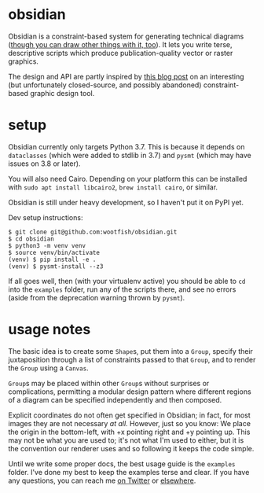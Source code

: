 # obsidian

Obsidian is a constraint-based system for generating technical diagrams
([though you can draw other things with it, too](https://github.com/wootfish/obsidian/blob/master/examples/gallery/go_board.png)).
It lets you write terse, descriptive scripts which produce publication-quality
vector or raster graphics.

The design and API are partly inspired by [this blog post](https://www.anishathalye.com/2019/12/12/constraint-based-graphic-design/)
on an interesting (but unfortunately closed-source, and possibly abandoned)
constraint-based graphic design tool.

# setup

Obsidian currently only targets Python 3.7. This is because it depends on
`dataclasses` (which were added to stdlib in 3.7) and `pysmt` (which may have
issues on 3.8 or later).

You will also need Cairo. Depending on your platform this can be installed with
`sudo apt install libcairo2`, `brew install cairo`, or similar.

Obsidian is still under heavy development, so I haven't put it on PyPI yet.

Dev setup instructions:

```
$ git clone git@github.com:wootfish/obsidian.git
$ cd obsidian
$ python3 -m venv venv
$ source venv/bin/activate
(venv) $ pip install -e .
(venv) $ pysmt-install --z3
```

If all goes well, then (with your virtualenv active) you should be able to `cd`
into the `examples` folder, run any of the scripts there, and see no errors
(aside from the deprecation warning thrown by `pysmt`).

# usage notes

The basic idea is to create some `Shape`s, put them into a `Group`, specify
their juxtaposition through a list of constraints passed to that `Group`, and to
render the `Group` using a `Canvas`.

`Group`s may be placed within other `Group`s without surprises or complications,
permitting a modular design pattern where different regions of a diagram can be
specified independently and then composed.

Explicit coordinates do not often get specified in Obsidian; in fact, for most
images they are not necessary _at all_. However, just so you know: We place the
origin in the bottom-left, with +x pointing right and +y pointing up. This may
not be what you are used to; it's not what I'm used to either, but it is the
convention our renderer uses and so following it keeps the code simple.

Until we write some proper docs, the best usage guide is the `examples` folder.
I've done my best to keep the examples terse and clear. If you have any
questions, you can reach me [on Twitter](https://twitter.com/elisohl) or
[elsewhere](https://eli.sohl.com/contact).
